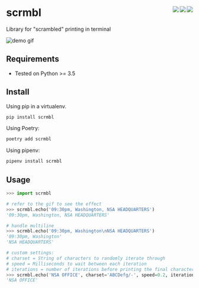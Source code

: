 # scrmbl <a href="https://gitter.im/scrmbl/Lobby"><img align="right" src="https://img.shields.io/badge/chat-on%20gitter-%234FB999.svg"></a> <a href="https://coveralls.io/github/etienne-napoleone/scrmbl?branch=develop"><img align="right" src="https://coveralls.io/repos/github/etienne-napoleone/scrmbl/badge.svg?branch=develop"></a> <a href="https://travis-ci.org/etienne-napoleone/scrmbl"><img align="right" src="https://travis-ci.org/etienne-napoleone/scrmbl.svg?branch=develop"></a>

Library for "scrambled" printing in terminal

![demo gif](https://raw.githubusercontent.com/etienne-napoleone/scrmbl/develop/demo.gif)

## Requirements

- Tested on Python >= 3.5

## Install

Using pip in a virtualenv.

```bash
pip install scrmbl
```

Using Poetry:

```bash
poetry add scrmbl
```

Using pipenv:

```bash
pipenv install scrmbl
```

## Usage

```python
>>> import scrmbl

# refer to the gif to see the effect
>>> scrmbl.echo('09:30pm, Washington, NSA HEADQUARTERS')
'09:30pm, Washington, NSA HEADQUARTERS'

# handle multiline
>>> scrmbl.echo('09:30pm, Washington\nNSA HEADQUARTERS')
'09:30pm, Washington'
'NSA HEADQUARTERS'

# custom settings:
# charset = String of characters to randomly iterate through
# speed = Milliseconds to wait between each iteration
# iterations = number of iterations before printing the final character
>>> scrmbl.echo('NSA OFFICE', charset='ABCDefg/-', speed=0.2, iterations=6)
'NSA OFFICE'
```
